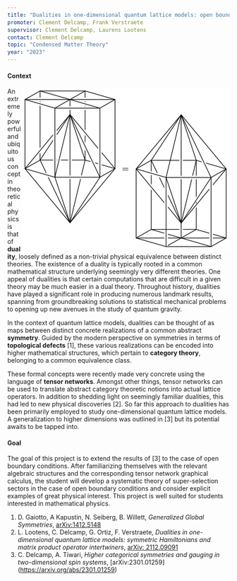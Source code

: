 ```yaml
---
title: "Dualities in one-dimensional quantum lattice models: open boundary conditions"
promoter: Clement Delcamp, Frank Verstraete
supervisor: Clement Delcamp, Laurens Lootens
contact: Clement Delcamp
topic: "Condensed Matter Theory"
year: "2023"
---
```


#### Context

<p><img alt="duality operator" src="/images/thesistopics/2023CDelcamp2-1.png" style="float:right; height:369px; width:473px"/></p>

An extremely powerful and ubiquitous concept in theoretical physics is that of <strong>duality</strong>, loosely defined as a non-trivial physical equivalence between distinct theories. The existence of a duality is typically rooted in a common mathematical structure underlying seemingly very different theories. One appeal of dualities is that certain computations that are difficult in a given theory may be much easier in a dual theory. Throughout history, dualities have played a significant role in producing numerous landmark results, spanning from groundbreaking solutions to statistical mechanical problems to opening up new avenues in the study of quantum gravity.

In the context of quantum lattice models, dualities can be thought of as maps between distinct concrete realizations of a common abstract <strong>symmetry</strong>. Guided by the modern perspective on symmetries in terms of <strong>topological defects</strong> [1], these various realizations can be encoded into higher mathematical structures, which pertain to <strong>category theory</strong>, belonging to a common equivalence class.

These formal concepts were recently made very concrete using the language of <strong>tensor networks</strong>. Amongst other things, tensor networks can be used to translate abstract category theoretic notions into actual lattice operators. In addition to shedding light on seemingly familiar dualities, this had led to new physical discoveries [2]. So far this approach to dualities has been primarily employed to study one-dimensional quantum lattice models. A generalization to higher dimensions was outlined in [3] but its potential awaits to be tapped into.


#### Goal

The goal of this project is to extend the results of [3] to the case of open boundary conditions. After familiarizing themselves with the relevant algebraic structures and the corresponding tensor network graphical calculus, the student will develop a systematic theory of super-selection sectors in the case of open boundary conditions and consider explicit examples of great physical interest. This project is well suited for students interested in mathematical physics.

1. D. Gaiotto, A Kapustin, N. Seiberg, B. Willett, <em>Generalized Global Symmetries</em>, [arXiv:1412.5148](https://arxiv.org/abs/1412.5148)
2. L. Lootens, C. Delcamp, G. Ortiz, F. Verstraete, <em>Dualities in one-dimensional quantum lattice models: symmetric Hamiltonians and matrix product operator intertwiners</em>, [arXiv: 2112.09091](http://arxiv.org/abs/2112.09091)
3. C. Delcamp, A. Tiwari, <em>Higher categorical symmetries and gauging in two-dimensional spin systems</em>, [arXiv:2301.01259] (https://arxiv.org/abs/2301.01259)
